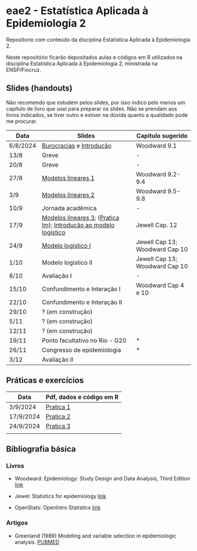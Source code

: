 # eae2 - Estatística Aplicada à Epidemiologia 2

Repositorio com conteúdo da disciplina Estatística Aplicada à Epidemiologia 2.

Neste repositório ficarão depositados aulas e códigos em R utilizados na disciplina Estatística Aplicada à Epidemiologia 2, ministrada na ENSP/Fiocruz.

## Slides (handouts)

Não recomendo que estudem pelos slides, por isso indico pelo menos um capítulo de livro que usei para preparar os slides. Não se prendam aos livros indicados, se tiver outro e estiver na dúvida quanto a qualidade pode me procurar.

| Data     | Slides                                                                       | Capítulo sugerido              |
|-------------------|---------------------------------|--------------------|
| 6/8/2024 | [Burocracias](slides/0_burocracias.pdf) e [Introdução](slides/1_intro.pdf)   | Woodward 9.1                   |
| 13/8     | Greve                                                                        | \-                             |
| 20/8     | Greve                                                                        | \-                             |
| 27/8     | [Modelos lineares 1](slides/2_lm.pdf)                                        | Woodward 9.2-9.4               |
| 3/9      | [Modelos lineares 2](slides/3_lm.pdf)                                        | Woodward 9.5-9.8               |
| 10/9     | Jornada acadêmica                                                            | \-                             |
| 17/9     | [Modelos lineares 3](slides/4_lm.pdf); ([Pratica lm](pratica/2_lm/)); [Introdução ao modelo logístico ](slides/4_Logistic.pdf) | Jewell Cap. 12                 |
| 24/9     | [Modelo logístico I](slides/5_Logistic.pdf) | Jewell Cap 13; Woodward Cap 10 |
| 1/10     | Modelo logístico II                                                          | Jewell Cap 13; Woodward Cap 10 |
| 8/10     | Avaliação I                                                                  | \-                             |
| 15/10    | Confundimento e Interação I                                                  | Woodward Cap 4 e 10            |
| 22/10    | Confundimento e Interação II                                                 |                                |
| 29/10    | ? (em construção)                                                            |                                |
| 5/11     | ? (em construção)                                                            |                                |
| 12/11    | ? (em construção)                                                            |                                |
| 19/11    | Ponto facultativo no Rio - G20                                               | \*                             |
| 26/11    | Congresso de epidemiologia                                                   | \*                             |
| 3/12     | Avaliação II                                                                 |                                |

## Práticas e exercícios

| Data      | Pdf, dados e código em R   |
|-----------|----------------------------|
| 3/9/2024  | [Pratica 1](pratica/1_lm/) |
| 17/9/2024 | [Pratica 2](pratica/2_lm/) |
| 24/9/2024 | [Pratica 3](pratica/5_lm/) |
|           |                            |

## Bibliografia básica

### Livros

-   Woodward: Epidemiology: Study Design and Data Analysis, Third Edition [link](https://www.taylorfrancis.com/books/mono/10.1201/b16343/epidemiology-mark-woodward)

-   Jewel: Statistics for epidemiology [link](https://www.taylorfrancis.com/books/mono/10.1201/9781482286014/statistics-epidemiology-nicholas-jewell?context=ubx&refId=ab3f5834-d7f5-413b-895e-d45430b4a4c9)

-   OpenStats: OpenIntro Statistics [link](https://www.openintro.org/book/os/)

### Artigos

-   Greenland (1989) Modeling and variable selection in epidemiologic analysis. [PUBMED](https://pubmed.ncbi.nlm.nih.gov/2916724/)
